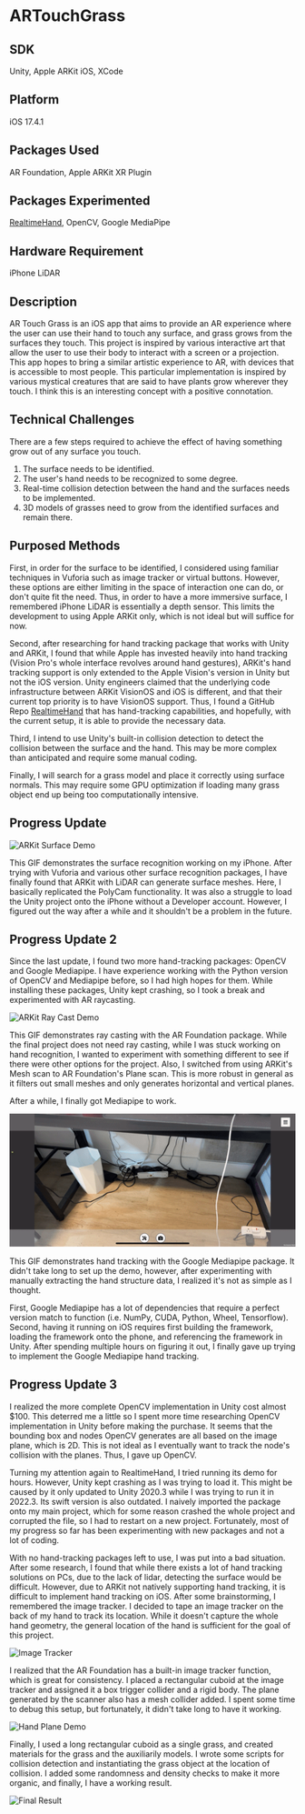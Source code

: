 # ARTouchGrass
## SDK
Unity, Apple ARKit iOS, XCode
## Platform
iOS 17.4.1
## Packages Used
AR Foundation, Apple ARKit XR Plugin
## Packages Experimented
[RealtimeHand](https://github.com/ogoguel/realtimehand), OpenCV, Google MediaPipe
## Hardware Requirement
iPhone LiDAR
## Description
AR Touch Grass is an iOS app that aims to provide an AR experience where the user can use their hand to touch any surface, and grass grows from the surfaces they touch. This project is inspired by various interactive art that allow the user to use their body to interact with a screen or a projection. This app hopes to bring a similar artistic experience to AR, with devices that is accessible to most people. This particular implementation is inspired by various mystical creatures that are said to have plants grow wherever they touch. I think this is an interesting concept with a positive connotation. 
## Technical Challenges
There are a few steps required to achieve the effect of having something grow out of any surface you touch. 
1. The surface needs to be identified.
2. The user's hand needs to be recognized to some degree.
3. Real-time collision detection between the hand and the surfaces needs to be implemented.
4. 3D models of grasses need to grow from the identified surfaces and remain there.
## Purposed Methods
First, in order for the surface to be identified, I considered using familiar techniques in Vuforia such as image tracker or virtual buttons. However, these options are either limiting in the space of interaction one can do, or don't quite fit the need. Thus, in order to have a more immersive surface, I remembered iPhone LiDAR is essentially a depth sensor. This limits the development to using Apple ARKit only, which is not ideal but will suffice for now.

Second, after researching for hand tracking package that works with Unity and ARKit, I found that while Apple has invested heavily into hand tracking (Vision Pro's whole interface revolves around hand gestures), ARKit's hand tracking support is only extended to the Apple Vision's version in Unity but not the iOS version. Unity engineers claimed that the underlying code infrastructure between ARKit VisionOS and iOS is different, and that their current top priority is to have VisionOS support. Thus, I found a GitHub Repo [RealtimeHand](https://github.com/ogoguel/realtimehand) that has hand-tracking capabilities, and hopefully, with the current setup, it is able to provide the necessary data.

Third, I intend to use Unity's built-in collision detection to detect the collision between the surface and the hand. This may be more complex than anticipated and require some manual coding.

Finally, I will search for a grass model and place it correctly using surface normals. This may require some GPU optimization if loading many grass object end up being too computationally intensive.
## Progress Update
![ARKit Surface Demo](Demo/LiDAR_Mesh_Demo.gif)

This GIF demonstrates the surface recognition working on my iPhone. After trying with Vuforia and various other surface recognition packages, I have finally found that ARKit with LiDAR can generate surface meshes. Here, I basically replicated the PolyCam functionality. It was also a struggle to load the Unity project onto the iPhone without a Developer account. However, I figured out the way after a while and it shouldn't be a problem in the future.

## Progress Update 2
Since the last update, I found two more hand-tracking packages: OpenCV and Google Mediapipe. I have experience working with the Python version of OpenCV and Mediapipe before, so I had high hopes for them. While installing these packages, Unity kept crashing, so I took a break and experimented with AR raycasting. 

![ARKit Ray Cast Demo](Demo/raycast_Demo.gif)

This GIF demonstrates ray casting with the AR Foundation package. While the final project does not need ray casting, while I was stuck working on hand recognition, I wanted to experiment with something different to see if there were other options for the project. Also, I switched from using ARKit's Mesh scan to AR Foundation's Plane scan. This is more robust in general as it filters out small meshes and only generates horizontal and vertical planes. 

After a while, I finally got Mediapipe to work.

![MediaPipe Hand Tracking Demo](Demo/mediapipe_Demo.gif)

This GIF demonstrates hand tracking with the Google Mediapipe package. It didn't take long to set up the demo, however, after experimenting with manually extracting the hand structure data, I realized it's not as simple as I thought.

First, Google Mediapipe has a lot of dependencies that require a perfect version match to function (i.e. NumPy, CUDA, Python, Wheel, Tensorflow). Second, having it running on iOS requires first building the framework, loading the framework onto the phone, and referencing the framework in Unity. After spending multiple hours on figuring it out, I finally gave up trying to implement the Google Mediapipe hand tracking.

## Progress Update 3
I realized the more complete OpenCV implementation in Unity cost almost $100. This deterred me a little so I spent more time researching OpenCV implementation in Unity before making the purchase. It seems that the bounding box and nodes OpenCV generates are all based on the image plane, which is 2D. This is not ideal as I eventually want to track the node's collision with the planes. Thus, I gave up OpenCV.

Turning my attention again to RealtimeHand, I tried running its demo for hours. However, Unity kept crashing as I was trying to load it. This might be caused by it only updated to Unity 2020.3 while I was trying to run it in 2022.3. Its swift version is also outdated. I naively imported the package onto my main project, which for some reason crashed the whole project and corrupted the file, so I had to restart on a new project. Fortunately, most of my progress so far has been experimenting with new packages and not a lot of coding. 

With no hand-tracking packages left to use, I was put into a bad situation. After some research, I found that while there exists a lot of hand tracking solutions on PCs, due to the lack of lidar, detecting the surface would be difficult. However, due to ARKit not natively supporting hand tracking, it is difficult to implement hand tracking on iOS. After some brainstorming, I remembered the image tracker. I decided to tape an image tracker on the back of my hand to track its location. While it doesn't capture the whole hand geometry, the general location of the hand is sufficient for the goal of this project.

![Image Tracker](Demo/image_tracker_Demo.png)

I realized that the AR Foundation has a built-in image tracker function, which is great for consistency. I placed a rectangular cuboid at the image tracker and assigned it a box trigger collider and a rigid body. The plane generated by the scanner also has a mesh collider added. I spent some time to debug this setup, but fortunately, it didn't take long to have it working.

![Hand Plane Demo](Demo/hand_plane_demo.gif)

Finally, I used a long rectangular cuboid as a single grass, and created materials for the grass and the auxiliarily models. I wrote some scripts for collision detection and instantiating the grass object at the location of collision. I added some randomness and density checks to make it more organic, and finally, I have a working result.

![Final Result](Demo/final_result.gif)
